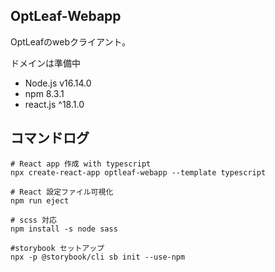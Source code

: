 OptLeaf-Webapp
-------

OptLeafのwebクライアント。

ドメインは準備中

* Node.js v16.14.0
* npm 8.3.1
* react.js ^18.1.0




コマンドログ
-------

```
# React app 作成 with typescript
npx create-react-app optleaf-webapp --template typescript

# React 設定ファイル可視化
npm run eject

# scss 対応
npm install -s node sass

#storybook セットアップ
npx -p @storybook/cli sb init --use-npm
```
